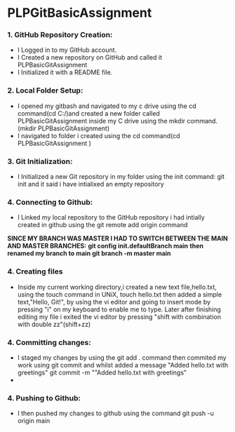 # PLPGitBasicAssignment
### 1. GitHub Repository Creation:

-  I Logged in to my GitHub account.
-  I Created a new repository on GitHub and called it PLPBasicGitAssignment
- I Initialized it with a README file.

### 2. Local Folder Setup:

- I opened my gitbash and navigated to my c drive using the cd command(cd C:/)and created a new folder called PLPBasicGitAssignment inside my C drive using the mkdir command.(mkdir PLPBasicGitAssignment)
- I navigated to folder i created using the cd command(cd PLPBasicGitAssignment )

### 3. Git Initialization:

- I Initialized a new Git repository in my folder using the init command:
  git init and it said i have intialixed an empty repository
### 4. Connecting to Github:
-   I Linked my local repository to the GitHub repository i had intially created in github using the git remote add origin command

**SINCE MY BRANCH WAS MASTER I HAD TO SWITCH BETWEEN THE MAIN AND MASTER BRANCHES:**
**git config init.defaultBranch main**
**then renamed my branch to main git branch -m master main**
### 4. Creating files
- Inside my current working directory,i created a new text file,hello.txt, using the touch command in UNiX, touch hello.txt then added a simple text,"Hello, Git!", by using the vi editor and going to insert mode by pressing "i" on my keyboard to enable me to type. Later after finishing editing my file i exited the vi editor by pressing "shift with combination with double zz"(shift+zz)

### 4. Committing changes:
- I staged my changes by using the git add . command then commited my work using git commit and whilst added a message "Added hello.txt with greetings" git commit -m ""Added hello.txt with greetings"
- 
### 4. Pushing to Github:
- I then pushed my changes to github using the command git push -u origin main
  

